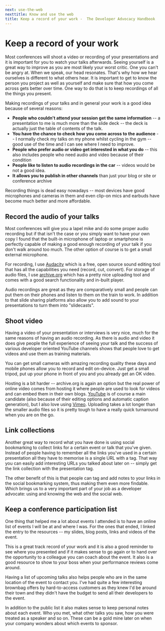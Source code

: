 ```yaml
---
next: use-the-web
nexttitle: Know and use the web
title: Keep a record of your work -  The Developer Advocacy Handbook
---
```

# Keep a record of your work

Most conferences will shoot a video or recording of your presentations
and it is important for you to watch your talks afterwards. Seeing
yourself is a great way to improve as you are most likely your worst
critic. One you can't be angry at. When we speak, our head resonates.
That's why how we hear ourselves is different to what others hear. It is
important to get to know the person you project as well as yourself and
make sure that how you come across gets better over time. One way to do
that is to keep recordings of all the things you present.

Making recordings of your talks and in general your work is a good idea
because of several reasons:

* **People who couldn\'t attend your session get the same information** -- a presentation to me is much more than the slide deck -- the deck is actually just the table of contents of the talk.
* **You have the chance to check how you come across to the audience** -- I normally check my talks on my phone whilst cycling in the gym -- good use of the time and I can see where I need to improve.
* **People who prefer audio or video get interested in what you do** -- this also includes people who need audio and video because of their condition
* **People like to listen to audio recordings in the car** -- videos would be not a good idea.
* **It allows you to publish in other channels** than just your blog or site or conference archive

Recording things is dead easy nowadays -- most devices have good
microphones and cameras in them and even clip-on mics and earbuds have
become much better and more affordable.

## Record the audio of your talks

Most conferences will give you a lapel mike and do some proper audio
recording but if that isn\'t the case or you simply want to have your
own copy I found that the built-in microphone of laptop or smartphone is
perfectly capable of making a good enough recording of your talk if you
don\'t walk around too much. The other option of course is to get a
small external microphone.

For recording, I use [Audacity](http://audacity.sourceforge.net/) which
is a free, open source sound editing tool that has all the capabilities
you need (record, cut, convert). For storage of audio files, I use
[archive.org](http://www.archive.org/index.php) which has a pretty nice
uploading tool and comes with a good search functionality and in-built
player.

Audio recordings are great as they are comparatively small and people
can put them on their phones and listen to them on the train to work. In
addition to that slide sharing platforms also allow you to add sound to
your presentations to turn them into "slidecasts".

## Shoot video

Having a video of your presentation or interviews is very nice, much for
the same reasons of having an audio recording. As there is audio and
video it does give people the full experience of seeing your talk and
the success of various developer oriented YouTube channels shows that
people love to get videos and use them as training materials.

You can get small cameras with amazing recording quality these days and
mobile phones allow you to record and edit on-device. Just get a small
tripod, put up your phone in front of you and you already get an OK
video.

Hosting is a bit harder -- archive.org is again an option but the real
power of online video comes from hosting it where people are used to
look for videos and can embed them in their own blogs.
[YouTube](http://youtube.com) is of course a main candidate (also
because of their editing options and automatic caption generation), but
I also love using [Vimeo](http://vimeo.com). Uploading takes a lot
longer than the smaller audio files so it is pretty tough to have a
really quick turnaround when you are on the go.

## Link collections

Another great way to record what you have done is using social
bookmarking to collect links for a certain event or talk that you\'ve
given. Instead of people having to remember all the links you\'ve used
in a certain presentation all they have to memorise is a single URL with
a tag. That way you can easily add interesting URLs you talked about
later on -- simply get the link collection with the presentation tag.

The other benefit of this is that people can tag and add notes to your
links in the social bookmarking system, thus making them even more
findable. Which brings us to a very important part of your job as a
developer advocate: using and knowing the web and the social web.

## Keep a conference participation list

One thing that helped me a lot about events I attended is to have an
online list of events I will be at and where I was. For the ones that
ended, I linked the entry to the resources -- my slides, blog posts,
links and videos of the event.

This is a great track record of your work and it is also a good reminder
to see where you presented and if it makes sense to go again or to hand
over the opportunity to a colleague you can coach about the event. It
also is a good resource to show to your boss when your performance
reviews come around.

Having a list of upcoming talks also helps people who are in the same
location of the event to contact you. I've had quite a few interesting
brownbag offers by hard-to-access customers as they knew I'd be around
their town and they didn't have the budget to send all their developers
to the event.

In addition to the public list it also makes sense to keep personal
notes about each event. Who you met, what other talks you saw, how you
were treated as a speaker and so on. These can be a gold mine later on
when your company wonders about which events to sponsor.